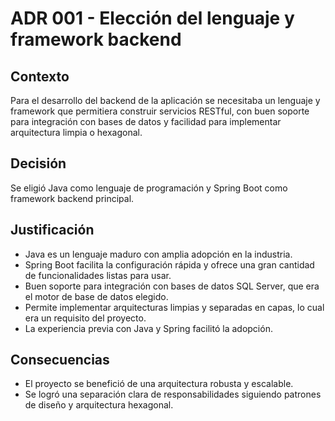 # ADR 001 - Elección del lenguaje y framework backend

## Contexto

Para el desarrollo del backend de la aplicación se necesitaba un lenguaje y framework que permitiera construir servicios RESTful, con buen soporte para integración con bases de datos y facilidad para implementar arquitectura limpia o hexagonal.

## Decisión

Se eligió Java como lenguaje de programación y Spring Boot como framework backend principal.

## Justificación

- Java es un lenguaje maduro con amplia adopción en la industria.
- Spring Boot facilita la configuración rápida y ofrece una gran cantidad de funcionalidades listas para usar.
- Buen soporte para integración con bases de datos SQL Server, que era el motor de base de datos elegido.
- Permite implementar arquitecturas limpias y separadas en capas, lo cual era un requisito del proyecto.
- La experiencia previa con Java y Spring facilitó la adopción.

## Consecuencias

- El proyecto se benefició de una arquitectura robusta y escalable.
- Se logró una separación clara de responsabilidades siguiendo patrones de diseño y arquitectura hexagonal.
